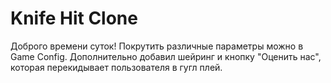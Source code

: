 # Knife Hit Clone

Доброго времени суток! Покрутить различные параметры можно в Game Config.
Дополнительно добавил шейринг и кнопку "Оценить нас", которая перекидывает пользователя в гугл плей.
